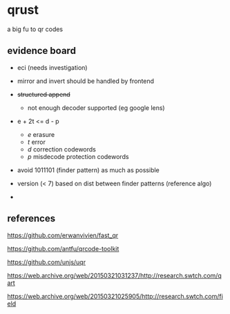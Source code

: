 # qrust

a big fu to qr codes

## evidence board

- eci (needs investigation)

- mirror and invert should be handled by frontend

- ~~structured append~~

  - not enough decoder supported (eg google lens)

- e + 2t <= d - p

  - _e_ erasure
  - _t_ error
  - _d_ correction codewords
  - _p_ misdecode protection codewords

- avoid 1011101 (finder pattern) as much as possible

- version (< 7) based on dist between finder patterns (reference algo)

-

## references

https://github.com/erwanvivien/fast_qr

https://github.com/antfu/qrcode-toolkit

https://github.com/unjs/uqr

https://web.archive.org/web/20150321031237/http://research.swtch.com/qart

https://web.archive.org/web/20150321025905/http://research.swtch.com/field
